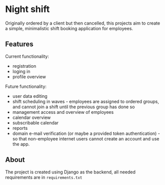 # Night shift

Originally ordered by a client but then cancelled, this projects aim to create a simple, minimalistic shift booking
application for employees.

## Features

Current functionality:
* registration
* loging in
* profile overview

Future functionality:
* user data editing
* shift scheduling in waves - employees are assigned to ordered groups, and cannot join a shift until the previous group
  has done so
* management access and overview of employees
* calendar overview
* subscribable calendar
* reports
* domain e-mail verification (or maybe a provided token authentication) - so that non-employee internet users cannot
  create an account and use the app.

## About

The project is created using Django as the backend, all needed requirements are in `requirements.txt`
